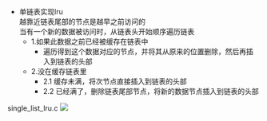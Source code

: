 * 单链表实现lru     
越靠近链表尾部的节点是越早之前访问的        
当有一个新的数据被访问时，从链表头开始顺序遍历链表
    * 1.如果此数据之前已经被缓存在链表中
        * 遍历得到这个数据对应的节点，并将其从原来的位置删除，然后再插入到链表的头部
    * 2.没在缓存链表里
        * 2.1 缓存未满，将次节点直接插入到链表的头部
        * 2.2 已经满了，删除链表尾部节点，将新的数据节点插入到链表的头部

single_list_lru.c
![](https://note.youdao.com/yws/api/personal/file/20C6E684C8E843CA9F3C33EB00A4F49F?method=download&shareKey=0859508c70eba48e40fc3adfe85cb51e)

